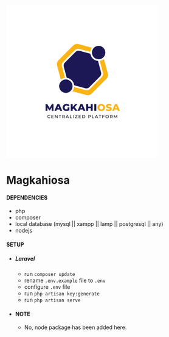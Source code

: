 
<img src="https://github.com/ch923dev/magkahiosa/blob/master/public/images/MagkahiOSA%20Logo.png?raw=true" width="400px" center="true"/>

# Magkahiosa

#### DEPENDENCIES
- php
- composer
- local database (mysql || xampp || lamp || postgresql || any)
- nodejs

#### SETUP
- ##### Laravel
  - run ``` composer update ```
  - rename ``` .env.example ``` file to ``` .env ```
  - configure ``` .env ``` file
  - run ``` php artisan key:generate ```
  - run ``` php artisan serve ```


- #### NOTE
    - No, node package has been added here.
